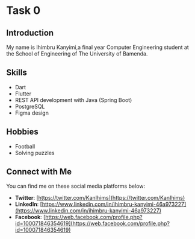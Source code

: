 # Task 0

## Introduction

My name is Ihimbru Kanyimi,a final year Computer Engineering student at the School of Engineering of The University of Bamenda.

## Skills

- Dart
- Flutter
- REST API development with Java (Spring Boot)
- PostgreSQL
- Figma design

## Hobbies

- Football
- Solving puzzles

## Connect with Me

You can find me on these social media platforms below:

- **Twitter**: [https://twitter.com/KanIhims](https://twitter.com/KanIhims)
- **LinkedIn**: [https://www.linkedin.com/in/ihimbru-kanyimi-46a973227](https://www.linkedin.com/in/ihimbru-kanyimi-46a973227)
- **Facebook**: [https://web.facebook.com/profile.php?id=100071846354619](https://web.facebook.com/profile.php?id=100071846354619)
